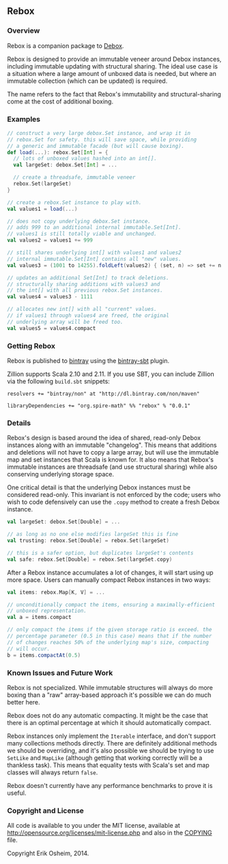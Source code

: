 ## Rebox

### Overview

Rebox is a companion package to [Debox]().

Rebox is designed to provide an immutable veneer around Debox
instances, including immutable updating with structural sharing.  The
ideal use case is a situation where a large amount of unboxed data is
needed, but where an immutable collection (which can be updated) is
required.

The name refers to the fact that Rebox's immutability and
structural-sharing come at the cost of additional boxing.

### Examples

```scala
// construct a very large debox.Set instance, and wrap it in
// rebox.Set for safety. this will save space, while providing
// a generic and immutable facade (but will cause boxing).
def load(...): rebox.Set[Int] = {
  // lots of unboxed values hashed into an int[].
  val largeSet: debox.Set[Int] = ...

  // create a threadsafe, immutable veneer
  rebox.Set(largeSet)
}

// create a rebox.Set instance to play with.
val values1 = load(...)

// does not copy underlying debox.Set instance.
// adds 999 to an additional internal immutable.Set[Int].
// values1 is still totally viable and unchanged.
val values2 = values1 += 999

// still shares underlying int[] with values1 and values2
// internal immutable.Set[Int] contains all "new" values.
val values3 = (1001 to 14255).foldLeft(values2) { (set, n) => set += n }

// updates an additional Set[Int] to track deletions.
// structurally sharing additions with values3 and
// the int[] with all previous rebox.Set instances.
val values4 = values3 - 1111

// allocates new int[] with all "current" values.
// if values1 through values4 are freed, the original
// underlying array will be freed too.
val values5 = values4.compact
```

### Getting Rebox

Rebox is published to [bintray](https://bintray.com/) using the
[bintray-sbt](https://github.com/softprops/bintray-sbt) plugin.

Zillion supports Scala 2.10 and 2.11. If you use SBT, you can
include Zillion via the following `build.sbt` snippets:

```
resolvers += "bintray/non" at "http://dl.bintray.com/non/maven"

libraryDependencies += "org.spire-math" %% "rebox" % "0.0.1"
```

### Details

Rebox's design is based around the idea of shared, read-only Debox
instances along with an immutable "changelog". This means that
additions and deletions will not have to copy a large array, but will
use the immutable map and set instances that Scala is known for.  It
also means that Rebox's immutable instances are threadsafe (and use
structural sharing) while also conserving underlying storage space.

One critical detail is that the underlying Debox instances must be
considered read-only. This invariant is not enforced by the code;
users who wish to code defensively can use the `.copy` method to
create a fresh Debox instance.

```scala
val largeSet: debox.Set[Double] = ...

// as long as no one else modifies largeSet this is fine
val trusting: rebox.Set[Double] = rebox.Set(largeSet)

// this is a safer option, but duplicates largeSet's contents
val safe: rebox.Set[Double] = rebox.Set(largeSet.copy)
```

After a Rebox instance accumulates a lot of changes, it will start
using up more space. Users can manually compact Rebox instances in two
ways:

```scala
val items: rebox.Map[K, V] = ...

// unconditionally compact the items, ensuring a maximally-efficient
// unboxed representation.
val a = items.compact

// only compact the items if the given storage ratio is exceed. the
// percentage parameter (0.5 in this case) means that if the number
// of changes reaches 50% of the underlying map's size, compacting
// will occur.
b = items.compactAt(0.5)
```

### Known Issues and Future Work

Rebox is not specialized. While immutable structures will always do
more boxing than a "raw" array-based approach it's possible we can do
much better here.

Rebox does not do any automatic compacting. It might be the case that
there is an optimal percentage at which it should automatically
compact.

Rebox instances only implement the `Iterable` interface, and don't
support many collections methods directly. There are definitely
additional methods we should be overriding, and it's also possible we
should be trying to use `SetLike` and `MapLike` (although getting that
working correctly will be a thankless task). This means that equality
tests with Scala's set and map classes will always return `false`.

Rebox doesn't currently have any performance benchmarks to prove it is
useful.

### Copyright and License

All code is available to you under the MIT license, available at
http://opensource.org/licenses/mit-license.php and also in the
[COPYING](COPYING) file.

Copyright Erik Osheim, 2014.
